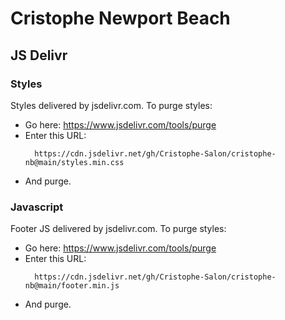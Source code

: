 # Cristophe Newport Beach

## JS Delivr

### Styles

Styles delivered by jsdelivr.com. To purge styles:

- Go here: https://www.jsdelivr.com/tools/purge
- Enter this URL: 
  ```
	https://cdn.jsdelivr.net/gh/Cristophe-Salon/cristophe-nb@main/styles.min.css
	```
- And purge.

### Javascript

Footer JS delivered by jsdelivr.com. To purge styles:

- Go here: https://www.jsdelivr.com/tools/purge
- Enter this URL: 
  ```
	https://cdn.jsdelivr.net/gh/Cristophe-Salon/cristophe-nb@main/footer.min.js
	```
- And purge.